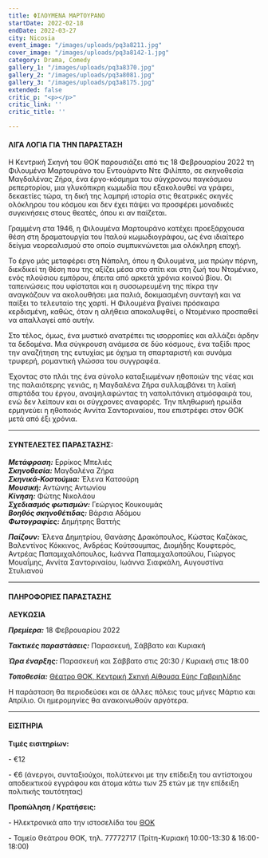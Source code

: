```yaml
---
title: ΦΙΛΟΥΜΕΝΑ ΜΑΡΤΟΥΡΑΝΟ
startDate: 2022-02-18
endDate: 2022-03-27
city: Nicosia
event_image: "/images/uploads/pq3a8211.jpg"
cover_image: "/images/uploads/pq3a8142-1.jpg"
category: Drama, Comedy
gallery_1: "/images/uploads/pq3a8370.jpg"
gallery_2: "/images/uploads/pq3a8081.jpg"
gallery_3: "/images/uploads/pq3a8175.jpg"
extended: false
critic_p: "<p></p>"
critic_link: ''
critic_title: ''

---
```

#### ΛΙΓΑ ΛΟΓΙΑ ΓΙΑ ΤΗΝ ΠΑΡΑΣΤΑΣΗ

Η Κεντρική Σκηνή του ΘΟΚ παρουσιάζει από τις 18 Φεβρουαρίου 2022 τη Φιλουμένα Μαρτουράνο του Εντουάρντο Ντε Φιλίππο, σε σκηνοθεσία Μαγδαλένας Ζήρα, ένα έργο-κόσμημα του σύγχρονου παγκόσμιου ρεπερτορίου, μια γλυκόπικρη κωμωδία που εξακολουθεί να γράφει, δεκαετίες τώρα, τη δική της λαμπρή ιστορία στις θεατρικές σκηνές ολόκληρου του κόσμου και δεν έχει πάψει να προσφέρει μοναδικές συγκινήσεις στους θεατές, όπου κι αν παίζεται.

Γραμμένη στα 1946, η Φιλουμένα Μαρτουράνο κατέχει προεξάρχουσα θέση στη δραματουργία του Ιταλού κωμωδιογράφου, ως ένα ιδιαίτερο δείγμα νεορεαλισμού στο οποίο συμπυκνώνεται μια ολόκληρη εποχή.

Το έργο μάς μεταφέρει στη Νάπολη, όπου η Φιλουμένα, μια πρώην πόρνη, διεκδικεί τη θέση που της αξίζει μέσα στο σπίτι και στη ζωή του Ντομένικο, ενός πλούσιου εμπόρου, έπειτα από αρκετά χρόνια κοινού βίου. Οι ταπεινώσεις που υφίσταται και η συσσωρευμένη της πίκρα την αναγκάζουν να ακολουθήσει μια παλιά, δοκιμασμένη συνταγή και να παίξει το τελευταίο της χαρτί. Η Φιλουμένα βγαίνει πρόσκαιρα κερδισμένη, καθώς, όταν η αλήθεια αποκαλυφθεί, ο Ντομένικο προσπαθεί να απαλλαγεί από αυτήν.

Στο τέλος, όμως, ένα μυστικό ανατρέπει τις ισορροπίες και αλλάζει άρδην τα δεδομένα. Μια σύγκρουση ανάμεσα σε δύο κόσμους, ένα ταξίδι προς την αναζήτηση της ευτυχίας με όχημα τη σπαρταριστή και συνάμα τρυφερή, ρομαντική γλώσσα του συγγραφέα.

Έχοντας στο πλάι της ένα σύνολο καταξιωμένων ηθοποιών της νέας και της παλαιότερης γενιάς, η Μαγδαλένα Ζήρα συλλαμβάνει τη λαϊκή σπιρτάδα του έργου, αναψηλαφώντας τη ναπολιτάνικη ατμόσφαιρά του, ενώ δεν λείπουν και οι σύγχρονες αναφορές. Την πληθωρική ηρωίδα ερμηνεύει η ηθοποιός Αννίτα Σαντοριναίου, που επιστρέφει στον ΘΟΚ μετά από έξι χρόνια.

***

#### ΣΥΝΤΕΛΕΣΤΕΣ ΠΑΡΑΣΤΑΣΗΣ:

**_Μετάφραση:_** Ερρίκος Μπελιές  
**_Σκηνοθεσία:_** Μαγδαλένα Ζήρα  
**_Σκηνικά-Κοστούμια:_** Έλενα Κατσούρη  
**_Μουσική:_** Αντώνης Αντωνίου  
**_Κίνηση:_** Φώτης Νικολάου  
**_Σχεδιασμός φωτισμών:_** Γεώργιος Κουκουμάς  
**_Βοηθός σκηνοθέτιδας:_** Βάρσια Αδάμου  
**_Φωτογραφίες:_** Δημήτρης Βαττής

**_Παίζουν:_** Έλενα Δημητρίου, Θανάσης Δρακόπουλος, Κώστας Καζάκας, Βαλεντίνος Κόκκινος, Ανδρέας Κούτσουμπας, Διομήδης Κουφτερός, Αντρέας Παπαμιχαλόπουλος, Ιωάννα Παπαμιχαλοπούλου, Γιώργος Μουαΐμης, Αννίτα Σαντοριναίου, Ιωάννα Σιαφκάλη, Αυγουστίνα Στυλιανού

***

#### ΠΛΗΡΟΦΟΡΙΕΣ ΠΑΡΑΣΤΑΣΗΣ

**ΛΕΥΚΩΣΙΑ**

**_Πρεμίερα:_** 18 Φεβρουαρίου 2022

**_Τακτικές παραστάσεις:_** Παρασκευή, Σάββατο και Κυριακή

**_Ώρα έναρξης:_** Παρασκευή και Σάββατο στις 20:30 / Κυριακή στις 18:00

**_Τοποθεσία:_** [Θέατρο ΘΟΚ, Κεντρική Σκηνή Αίθουσα Εύης Γαβριηλίδης](https://www.google.com/maps/place/Cyprus+Theater+Organization+-+THOC/@35.1680858,33.3531578,17z/data=!3m1!4b1!4m5!3m4!1s0x14de17569777d68d:0x33fb94a8e5a98a1f!8m2!3d35.1680605!4d33.3552834 "Θεατρο ΘΟΚ - Κεντρική Σκήνη")

Η παράσταση θα περιοδεύσει και σε άλλες πόλεις τους μήνες Μάρτιο και Απρίλιο. Οι ημερομηνίες θα ανακοινωθούν αργότερα.

***

#### ΕΙΣΙΤΗΡΙΑ

**Τιμές εισιτηρίων:**

\- €12

\- €6 (άνεργοι, συνταξιούχοι, πολύτεκνοι με την επίδειξη του αντίστοιχου αποδεικτικού εγγράφου και άτομα κάτω των 25 ετών με την επίδειξη πολιτικής ταυτότητας)

**Προπώληση / Κρατήσεις:**

\- Ηλεκτρονικά απο την ιστοσελίδα του [ΘΟΚ ](https://www.thoc.org.cy/event/filoymena-martoyrano,4685,229,el,shows "ΘΟΚ")

\- Ταμείο Θεάτρου ΘΟΚ, τηλ. 77772717 (Τρίτη-Κυριακή 10:00-13:30 & 16:00-18:00)